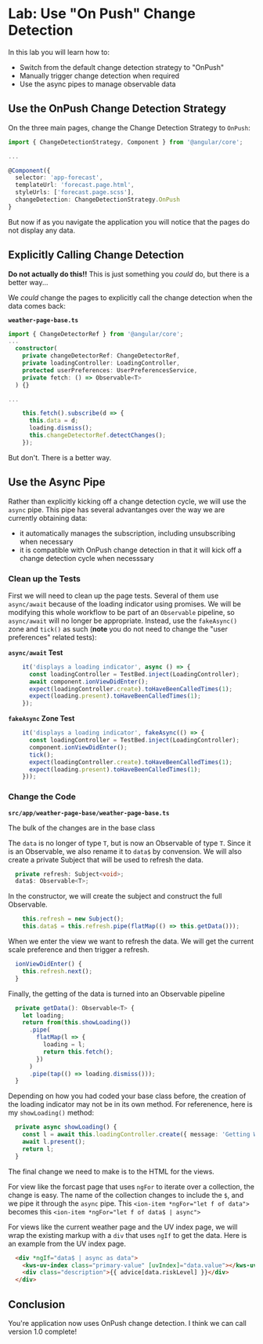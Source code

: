 # Lab: Use "On Push" Change Detection

In this lab you will learn how to:

- Switch from the default change detection strategy to "OnPush"
- Manually trigger change detection when required
- Use the async pipes to manage observable data

## Use the OnPush Change Detection Strategy

On the three main pages, change the Change Detection Strategy to `OnPush`:

```TypeScript
import { ChangeDetectionStrategy, Component } from '@angular/core';

...

@Component({
  selector: 'app-forecast',
  templateUrl: 'forecast.page.html',
  styleUrls: ['forecast.page.scss'],
  changeDetection: ChangeDetectionStrategy.OnPush
}
```

But now if as you navigate the application you will notice that the pages do not display any data.

## Explicitly Calling Change Detection

**Do not actually do this!!** This is just something you *could* do, but there is a better way...

We *could* change the pages to explicitly call the change detection when the data comes back: 

**`weather-page-base.ts`**

```TypeScript
import { ChangeDetectorRef } from '@angular/core';
...
  constructor(
    private changeDetectorRef: ChangeDetectorRef,
    private loadingController: LoadingController,
    protected userPreferences: UserPreferencesService,
    private fetch: () => Observable<T>
  ) {}

...

    this.fetch().subscribe(d => {
      this.data = d;
      loading.dismiss();
      this.changeDetectorRef.detectChanges();
    });
```

But don't. There is a better way.

## Use the Async Pipe

Rather than explicitly kicking off a change detection cycle, we will use the `async` pipe. This pipe has several advantanges over the way we are currently obtaining data:

- it automatically manages the subscription, including unsubscribing when necessary
- it is compatible with OnPush change detection in that it will kick off a change detection cycle when necesssary

### Clean up the Tests

First we will need to clean up the page tests. Several of them use `async/await` because of the loading indicator using promises. We will be modifying this whole workflow to be part of an `Observable` pipeline, so `async/await` will no longer be appropriate. Instead, use the `fakeAsync()` zone and `tick()` as such (**note** you do not need to change the "user preferences" related tests):

**`async/await` Test**

```TypeScript
    it('displays a loading indicator', async () => {
      const loadingController = TestBed.inject(LoadingController);
      await component.ionViewDidEnter();
      expect(loadingController.create).toHaveBeenCalledTimes(1);
      expect(loading.present).toHaveBeenCalledTimes(1);
    });
```

**`fakeAsync` Zone Test**

```TypeScript
    it('displays a loading indicator', fakeAsync(() => {
      const loadingController = TestBed.inject(LoadingController);
      component.ionViewDidEnter();
      tick();
      expect(loadingController.create).toHaveBeenCalledTimes(1);
      expect(loading.present).toHaveBeenCalledTimes(1);
    }));
```

### Change the Code

**`src/app/weather-page-base/weather-page-base.ts`**

The bulk of the changes are in the base class

The `data` is no longer of type `T`, but is now an Observable of type `T`. Since it is an Observable, we also rename it to `data$` by convension. We will also create a private Subject that will be used to refresh the data.

```TypeScript
  private refresh: Subject<void>;
  data$: Observable<T>;
```

In the constructor, we will create the subject and construct the full Observable.

```TypeScript
    this.refresh = new Subject();
    this.data$ = this.refresh.pipe(flatMap(() => this.getData()));
```

When we enter the view we want to refresh the data. We will get the current scale preference and then trigger a refresh.

```TypeScript
  ionViewDidEnter() {
    this.refresh.next();
  }
```

Finally, the getting of the data is turned into an Observable pipeline

```TypeScript
  private getData(): Observable<T> {
    let loading;
    return from(this.showLoading())
      .pipe(
        flatMap(l => {
          loading = l;
          return this.fetch();
        })
      )
      .pipe(tap(() => loading.dismiss()));
  }
```

Depending on how you had coded your base class before, the creation of the loading indicator may not be in its own method. For referenence, here is my `showLoading()` method: 

```TypeScript
  private async showLoading() {
    const l = await this.loadingController.create({ message: 'Getting Weather' });
    await l.present();
    return l;
  }
```

The final change we need to make is to the HTML for the views.

For view like the forcast page that uses `ngFor` to iterate over a collection, the change is easy. The name of the collection changes to include the `$`, and we pipe it through the `async` pipe. This `<ion-item *ngFor="let f of data">` becomes this `<ion-item *ngFor="let f of data$ | async">`

For views like the current weather page and the UV index page, we will wrap the existing markup with a `div` that uses `ngIf` to get the data. Here is an example from the UV index page.

```HTML
  <div *ngIf="data$ | async as data">
    <kws-uv-index class="primary-value" [uvIndex]="data.value"></kws-uv-index>
    <div class="description">{{ advice[data.riskLevel] }}</div>
  </div>
```

## Conclusion

You're application now uses OnPush change detection. I think we can call version 1.0 complete!
